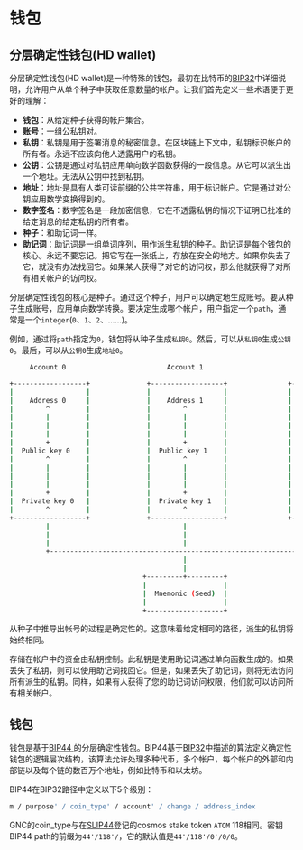 # 钱包

## 分层确定性钱包(HD wallet)

分层确定性钱包(HD wallet)是一种特殊的钱包，最初在比特币的[BIP32](https://github.com/bitcoin/bips/blob/master/bip-0032.mediawiki)中详细说明，允许用户从单个种子中获取任意数量的帐户。让我们首先定义一些术语便于更好的理解：

- **钱包**：从给定种子获得的帐户集合。
- **账号**：一组公私钥对。
- **私钥**：私钥是用于签署消息的秘密信息。在区块链上下文中，私钥标识帐户的所有者。永远不应该向他人透露用户的私钥。
- **公钥**：公钥是通过对私钥应用单向数学函数获得的一段信息。从它可以派生出一个地址。无法从公钥中找到私钥。
- **地址**：地址是具有人类可读前缀的公共字符串，用于标识帐户。它是通过对公钥应用数学变换得到的。
- **数字签名**：数字签名是一段加密信息，它在不透露私钥的情况下证明已批准的给定消息的给定私钥的所有者。
- **种子**：和助记词一样。
- **助记词**：助记词是一组单词序列，用作派生私钥的种子。助记词是每个钱包的核心。永远不要忘记。把它写在一张纸上，存放在安全的地方。如果你失去了它，就没有办法找回它。如果某人获得了对它的访问权，那么他就获得了对所有相关帐户的访问权。

分层确定性钱包的核心是种子。通过这个种子，用户可以确定地生成账号。要从种子生成账号，应用单向数学转换。要决定生成哪个帐户，用户指定一个`path`，通常是一个`integer`(`0`、`1`、`2`、……)。

例如，通过将`path`指定为`0`，钱包将从种子生成`私钥0`。然后，可以从`私钥0`生成`公钥0`。最后，可以从`公钥0`生成`地址0`。

```bash
     Account 0                         Account 1                         Account 2

+------------------+              +------------------+               +------------------+
|                  |              |                  |               |                  |
|    Address 0     |              |    Address 1     |               |    Address 2     |
|        ^         |              |        ^         |               |        ^         |
|        |         |              |        |         |               |        |         |
|        |         |              |        |         |               |        |         |
|        |         |              |        |         |               |        |         |
|        +         |              |        +         |               |        +         |
|  Public key 0    |              |  Public key 1    |               |  Public key 2    |
|        ^         |              |        ^         |               |        ^         |
|        |         |              |        |         |               |        |         |
|        |         |              |        |         |               |        |         |
|        |         |              |        |         |               |        |         |
|        +         |              |        +         |               |        +         |
|  Private key 0   |              |  Private key 1   |               |  Private key 2   |
|        ^         |              |        ^         |               |        ^         |
+------------------+              +------------------+               +------------------+
         |                                 |                                  |
         |                                 |                                  |
         |                                 |                                  |
         +--------------------------------------------------------------------+
                                           |
                                           |
                                 +---------+---------+
                                 |                   |
                                 |  Mnemonic (Seed)  |
                                 |                   |
                                 +-------------------+
```

从种子中推导出帐号的过程是确定性的。这意味着给定相同的路径，派生的私钥将始终相同。

存储在帐户中的资金由私钥控制。此私钥是使用助记词通过单向函数生成的。如果丢失了私钥，则可以使用助记词找回它。但是，如果丢失了助记词，则将无法访问所有派生的私钥。同样，如果有人获得了您的助记词访问权限，他们就可以访问所有相关帐户。

## 钱包

钱包是基于[BIP44 ](https://github.com/bitcoin/bips/blob/master/bip-0044.mediawiki)的分层确定性钱包。BIP44基于[BIP32](https://github.com/bitcoin/bips/blob/master/bip-0032.mediawiki)中描述的算法定义确定性钱包的逻辑层次结构，该算法允许处理多种代币，多个帐户，每个帐户的外部和内部链以及每个链的数百万个地址，例如比特币和以太坊。

BIP44在BIP32路径中定义以下5个级别：

```bash
m / purpose' / coin_type' / account' / change / address_index
```

GNC的coin_type与在[SLIP44](https://github.com/satoshilabs/slips/blob/master/slip-0044.md)登记的cosmos stake token `ATOM` 118相同。密钥BIP44 path的前缀为`44'/118'/`，它的默认值是`44'/118'/0'/0/0`。